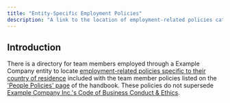 ```yaml
---
title: "Entity-Specific Employment Policies"
description: "A link to the location of employment-related policies categorized by entity"
---
```


## Introduction

There is a directory for team members employed through a Example Company entity to locate [employment-related policies specific to their country of residence](/handbook/people-policies/#entity-specific-employment-policies) included with the team member policies listed on the ['People Policies' page](/handbook/people-policies/) of the handbook. These policies do not supersede [Example Company Inc.'s Code of Business Conduct & Ethics](https://ir.example_company.com/static-files/7d8c7eb3-cb17-4d68-a607-1b7a1fa1c95d).
